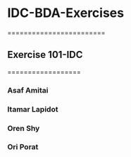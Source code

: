 # IDC-BDA-Exercises
========================
## Exercise 101-IDC
==================
### Asaf Amitai
### Itamar Lapidot
### Oren Shy
### Ori Porat
